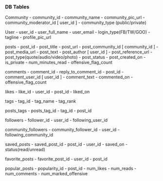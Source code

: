 ### DB Tables

Community
	- community_id
	- community_name
	- community_pic_url
	- community_moderator_id [ user_id ]
	- community_type (public/private)

User
	- user_id
	- user_full_name
	- user_email
	- login_type(FB/TW/GOO)
	- tagline
	- profile_pic_url

posts
	- post_id
	- post_title
	- post_url
	- post_community_id [ community_id ]
	- post_media_url
	- post_text
	- post_author [ user_id ]
	- post_reference_url
	- post_type(quote/audio/video/photo)
	- post_status
	- post_created_on
	- is_private
	- num_minutes_read
	- offensive_flag_count

comments
	- comment_id
	- reply_to_comment_id
	- post_id
	- comment_user_id [ user_id ]
	- comment_text
	- commented_on
	- offensive_flag_count

likes
	- like_id
	- user_id
	- post_id
	- liked_on

tags
	- tag_id
	- tag_name
	- tag_rank

posts_tags
	- posts_tag_id
	- tag_id
	- post_id

followers
	- follower_id
	- user_id
	- following_user_id

community_followers
	- community_follower_id
	- user_id
	- following_community_id

saved_posts
	- saved_post_id
	- post_id
	- user_id
	- saved_on
	- status(read/unread)

favorite_posts
	- favorite_post_id
	- user_id
	- post_id

popular_posts
	- popularity_id
	- post_id
	- num_likes
	- num_reads
	- num_comments
	- num_marked_offensive
